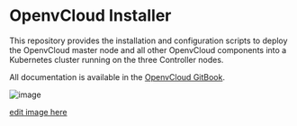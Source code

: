 # OpenvCloud Installer

This repository provides the installation and configuration scripts to deploy the OpenvCloud master node and all other OpenvCloud components into a Kubernetes cluster running on the three Controller nodes.


All documentation is available in the [OpenvCloud GitBook](https://gig-tech.gitbook.io/ovc/summary/installation).

![image](https://docs.google.com/drawings/d/e/2PACX-1vSqbL-YMqMbzhS6Bd9kUo1YYnEs1a9cwoVTl3Q1jT203vThUxC3Uqcj4mBUzk26S7dV_gBKbtMvofaP/pub?w=953&h=579)

[edit image here](https://docs.google.com/drawings/d/1DBBXVxWkdmikk_2hviOaFKxXUODa-2T9R1QOpYEUZ_k/edit)

